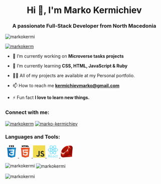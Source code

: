 <h1 align="center">Hi 👋, I'm Marko Kermichiev</h1>
<h3 align="center">A passionate Full-Stack Developer from North Macedonia</h3>

<p align="left"> <img src="https://komarev.com/ghpvc/?username=markokermi&label=Profile%20views&color=0e75b6&style=flat" alt="markokermi" /> </p>

<p align="left"> <a href="https://twitter.com/markokerm" target="blank"><img src="https://img.shields.io/twitter/follow/markokerm?logo=twitter&style=for-the-badge" alt="markokerm" /></a> </p>

- 🔭 I’m currently working on **Microverse tasks projects**

- 🌱 I’m currently learning **CSS, HTML, JavaScript & Ruby**

- 👨‍💻 All of my projects are available at my Personal portfolio.

- 📫 How to reach me **kermichievmarko@gmail.com**

- ⚡ Fun fact **I love to learn new things.**

<h3 align="left">Connect with me:</h3>
<p align="left">
<a href="https://twitter.com/markokerm" target="blank"><img align="center" src="https://raw.githubusercontent.com/rahuldkjain/github-profile-readme-generator/master/src/images/icons/Social/twitter.svg" alt="markokerm" height="30" width="40" /></a>
<a href="https://linkedin.com/in/marko-kermichiev" target="blank"><img align="center" src="https://raw.githubusercontent.com/rahuldkjain/github-profile-readme-generator/master/src/images/icons/Social/linked-in-alt.svg" alt="marko-kermichiev" height="30" width="40" /></a>
</p>

<h3 align="left">Languages and Tools:</h3>
<p align="left"> <a href="https://www.w3schools.com/css/" target="_blank" rel="noreferrer"> <img src="https://raw.githubusercontent.com/devicons/devicon/master/icons/css3/css3-original-wordmark.svg" alt="css3" width="40" height="40"/> </a> <a href="https://www.w3.org/html/" target="_blank" rel="noreferrer"> <img src="https://raw.githubusercontent.com/devicons/devicon/master/icons/html5/html5-original-wordmark.svg" alt="html5" width="40" height="40"/> </a> <a href="https://developer.mozilla.org/en-US/docs/Web/JavaScript" target="_blank" rel="noreferrer"> <img src="https://raw.githubusercontent.com/devicons/devicon/master/icons/javascript/javascript-original.svg" alt="javascript" width="40" height="40"/> </a> <a href="https://reactjs.org/" target="_blank" rel="noreferrer"> <img src="https://raw.githubusercontent.com/devicons/devicon/master/icons/react/react-original-wordmark.svg" alt="react" width="40" height="40"/> </a> <a href="https://www.ruby-lang.org/en/" target="_blank" rel="noreferrer"> <img src="https://raw.githubusercontent.com/devicons/devicon/master/icons/ruby/ruby-original.svg" alt="ruby" width="40" height="40"/> </a> </p>

<p><img align="left" src="https://github-readme-stats.vercel.app/api/top-langs?username=markokermi&show_icons=true&locale=en&layout=compact" alt="markokermi" /></p>


<p>&nbsp;<img align="center" src="https://github-readme-stats.vercel.app/api?username=markokermi&show_icons=true&locale=en" alt="markokermi" /></p>

<p><img align="center" src="https://github-readme-streak-stats.herokuapp.com/?user=markokermi&" alt="markokermi" /></p>
